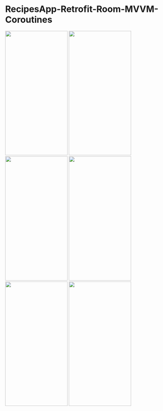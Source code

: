 # RecipesApp-Retrofit-Room-MVVM-Coroutines

<img src = "https://user-images.githubusercontent.com/105845393/219039288-d01596af-113f-42b5-b792-6eaefd53fded.png" width = "200" height = "400">  <img src = "https://user-images.githubusercontent.com/105845393/219039233-826cc48a-4c02-4ea2-b215-0e062926a802.png" width = "200" height = "400"> 
<img src = "https://user-images.githubusercontent.com/105845393/219039538-34570e80-f85a-4ba5-b7da-2a8959533fe2.png" width = "200" height = "400">  <img src = "https://user-images.githubusercontent.com/105845393/219039476-a7aeb1fe-e7ee-428c-8128-4fc1d8320f5e.png" width = "200" height = "400"> 
<img src = "https://user-images.githubusercontent.com/105845393/219039320-3faa8b8c-6fc8-4a29-b502-092b0b7a5a60.png" width = "200" height = "400">  <img src = "https://user-images.githubusercontent.com/105845393/219039388-98fedddf-aca4-4302-bcea-3a672e04b948.png" width = "200" height = "400"> 


